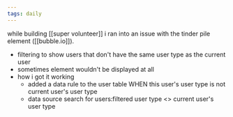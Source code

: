 ```yaml
---
tags: daily
---
```


while building [[super volunteer]] i ran into an issue with the tinder pile element ([[bubble.io]]). 
- filtering to show users that don't have the same user type as the current user 
- sometimes element wouldn't be displayed at all 
- how i got it working
	- added a data rule to the user table WHEN this user's user type is not current user's user type 
	- data source 
		search for users:filtered user type <> current user's user type 

